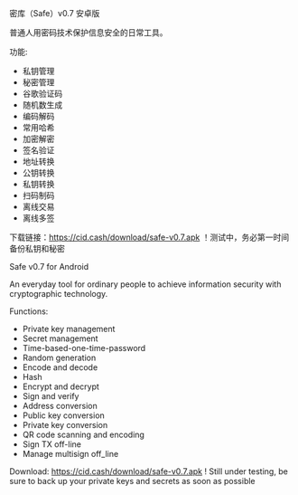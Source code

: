 密库（Safe）v0.7 安卓版

普通人用密码技术保护信息安全的日常工具。

功能:
* 私钥管理
* 秘密管理
* 谷歌验证码
* 随机数生成
* 编码解码
* 常用哈希
* 加密解密
* 签名验证
* 地址转换
* 公钥转换
* 私钥转换
* 扫码制码
* 离线交易
* 离线多签

下载链接：https://cid.cash/download/safe-v0.7.apk
！测试中，务必第一时间备份私钥和秘密

Safe v0.7 for Android

An everyday tool for ordinary people to achieve information security with cryptographic technology. 

Functions:
* Private key management
* Secret management
* Time-based-one-time-password
* Random generation
* Encode and decode
* Hash
* Encrypt and decrypt
* Sign and verify
* Address conversion
* Public key conversion
* Private key conversion
* QR code scanning and encoding
* Sign TX off-line
* Manage multisign off_line

Download: https://cid.cash/download/safe-v0.7.apk
! Still under testing, be sure to back up your private keys and secrets as soon as possible


